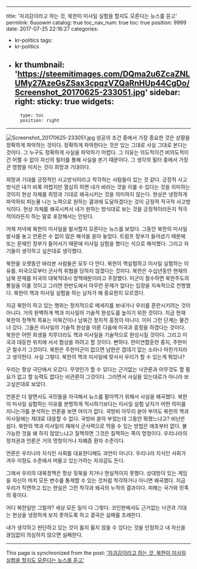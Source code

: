 
---
title: '자괴감이라고 하는 것, 북한이 미사일 실험을 할지도 모른다는 뉴스를 듣고'
permlink: 6uuowm
catalog: true
toc_nav_num: true
toc: true
position: 9999
date: 2017-07-25 22:16:27
categories:
- kr-politics
tags:
- kr-politics
- kr
thumbnail: 'https://steemitimages.com/DQma2u6ZcaZNLUMy27AzeGsZSax3cpqzVZQaRnHUp44CgDo/Screenshot_20170625-233051.jpg'
sidebar:
    right:
        sticky: true
widgets:
    -
        type: toc
        position: right
---


![Screenshot_20170625-233051.jpg](https://steemitimages.com/DQma2u6ZcaZNLUMy27AzeGsZSax3cpqzVZQaRnHUp44CgDo/Screenshot_20170625-233051.jpg)
성공의 조건 중에서 가장 중요한 것은 상황을 정확하게 파악하는 것이다. 정확하게 파악한다는 것은 있는 그대로 사실 그대로 본다는 것이다. 그 누구도 정확하게 사실을 파악하기 어렵다. 그 이유는 의도적이건 비의도적이건 어쩔 수 없이 자신의 필터를 통해 사실을 본기 때문이다.   그 생각의 필터 중에서 가장 큰 영향을 미치는 것이 희망과 기대이다. 

희망과 기대를 긍정적인 사고방식이라고 착각하는 사람들이 있는 것 같다. 긍정적 사고방식은 내가 비록 어렵지만 열심히 하면 내가 바라는 것을 이룰 수 있다는 것을 의미하는 것이지 현상 자체를 희망과 기대로 왜곡시키는 것을 의미하지 않는다. 현상은 냉정하게 파악하되 피눈물 나는 노력으로 원하는 결과에 도달하겠다는 것이 긍정적 적극적 사고방식이다. 현상 자체를 왜곡시켜서 내가 원하는 방식대로 보는 것을 긍정적이라든지 적극적이라든지 하는 말로 포장해서는 안된다. 

어제 저녁에 북한이 미사일을 발사할지 모른다는 뉴스를 보았다. 그동안 북한의 미사일 발사를 놓고 언론은 수 없이 많은 해석을 쏟아 놓았다. 트럼프 정부가 들어셨기 때문에 또는 문재인 정부가 들어서기 때문에 미사일 실험을 했다는 식으로 해석했다. 그리고 자기들이 생각하고 싶은대로 생각했다. 

북한을 오랫동안 바라본 사람들은 모두 다 안다. 북한이 핵실험하고 미사일 실험하는 이유를. 미국으로부터 군사적 위협을 당하지 않겠다는 것이다. 북한은 수십년동안 현재의 남북 문제를 미국의 대북적대시 정책때문이라고 주장했다. 미군이 철수하면 북한주도의 통일을 이룰 것이고 그러면 한반도에서 아무런 문제가 없다는 입장을 지속적으로 천명했다. 북한이 핵과 미사일 실험을 하는 날자가 왜 중요한지 모르겠다. 

지금 북한이 하고 있는 행위는 정치적으로 메세지를 보내거나 우리를 혼란시키려는 것이 아니다. 거의 완벽하게 핵과 미사일의  기술적 완성도를 높이기 위한 것이다. 지금 현재 북한의 정책적 목표는 미북간이나 남북간 정치적 흥정이 아니다. 이미 그런 단계는 물건너 갔다. 그들은 미사일의 기술적 완성을 이룬 다음에 미국과 흥정을 하겠다는 것이다. 북한은 어떤 희생을 치루더라도 핵과 미사일을 기술적으로 완성시킬 것이다. 그리고 미국과 대등한 위치에 서서 협상을 하려고 할 것이다. 뻔하다. 한미연합훈련 중지, 주한미군 철수가 그것이다. 북한은 주한미군이 없으면 남한은 껍데기 없는 소라나 마찬가지라고 생각한다. 사실 그렇다. 북한의 핵과 미사일에 맞서서 우리가 할 수 있는게 뭐있나?

우리는 항상 극단에서 오갔다. 무엇인가 할 수 있다는 근거없는 낙관론과 아무것도 할 필요가 없고 할 능력도 없다는 비관론이 그것이다. 그러면서 사실을 있는대로가  아니라  보고싶은대로 보았다.   
 
언론은 다 알면서도 국민들을 자극해서 뉴스를 팔아먹기 위해서 사실을 왜곡했다. 북한이 미사일 실험하는 이유를 분명하게 적시하기보다는 미사일 실험 날자가 어떤 의미를 지니는가를 분석하는 언론을 보면 어이가 없다. 국방비 아무리 쏟아 부어도 북한의 핵과 미사일에는 제대로 대응할 수 없다. 국방비 쏟아 부었는데 그동안 뭐했느냐고? 비난은 쉽다. 북한의 핵과 미사일이 재래식 군사력으로 막을 수 있는 방법은 애초부터 없다. 불가능한 것을 왜 하지 않았느냐고 질책하면 그것은 질책하는 쪽이  멍청이다. 우리나라의 정치권과 언론은 거의 멍청이거나 자폐증 환자 수준이다.  

언론은 우리나라 지식인 사회를 대표한다해도 과언이 아니다. 우리나라 지식인 사회가 겨우 이정도 수준에서 머물고 있는가하는 자괴감도 든다. 

그래서 우리의 대북정책은 항상 뒷북을 치거나 현실적이지 못했다. 상대방이 있는 게임을 자신이 마치 모든 변수를 통제할 수 있는 것처럼 착각하거나 아니면 왜곡했다. 지금 우리가 직면하고 있는 현실은 그런 착각과 왜곡의 누적의 결과이다. 피해는 국가와 민족의 몫이다.  

어디  북한일만 그럴까? 세상 모든 일이 다 그렇다. 
코인판에서도 근거없는 낙관과 기대는 현상을 냉정하게 보지 못하도록 하고 결국은 실패를 초래한다.  

내가 생각하고 판단하고 있는 것이 옳지 옳지  않을 수 있다는 것을 인정하고 내 자신을 끊임없이 의심하지 않으면 실패한다.

- - -

This page is synchronized from the post: ['자괴감이라고 하는 것, 북한이 미사일 실험을 할지도 모른다는 뉴스를 듣고'](https://steemit.com/@oldstone/6uuowm)
